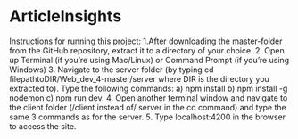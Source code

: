 # ArticleInsights
Instructions for running this project:
1.After downloading the master-folder from the GitHub repository, extract it to a directory of your choice.
2. Open up Terminal (if you’re using Mac/Linux) or Command Prompt (if you’re using Windows)
3. Navigate to the server folder (by typing cd filepathtoDIR/Web_dev_4-master/server where DIR is the directory you extracted to).
Type the following commands:
  a) npm install
  b) npm install -g nodemon
  c) npm run dev.
4. Open another terminal window and navigate to the client folder (/client instead of/ server in the cd command) 
and type the same 3 commands as for the server.
5. Type localhost:4200 in the browser to access the site.
